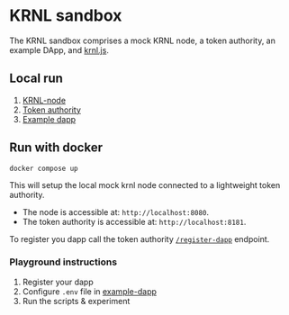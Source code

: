 # KRNL sandbox

The KRNL sandbox comprises a mock KRNL node, a token authority, an example DApp, and [krnl.js](https://www.npmjs.com/package/krnl).

## Local run
1. [KRNL-node](/node/README.md#local-run)
2. [Token authority](/token-authority/README.md#local-run)
3. [Example dapp](/example-dapp/README.md#instructions)

## Run with docker
```shell
docker compose up
```

This will setup the local mock krnl node connected to a lightweight token authority.

- The node is accessible at: `http://localhost:8080`.
- The token authority is accessible at: `http://localhost:8181`.

To register you dapp call the token authority [`/register-dapp`](/token-authority/README.md#register-dapp) endpoint.

### Playground instructions
1. Register your dapp
2. Configure `.env` file in [example-dapp](/example-dapp/)
3. Run the scripts & experiment